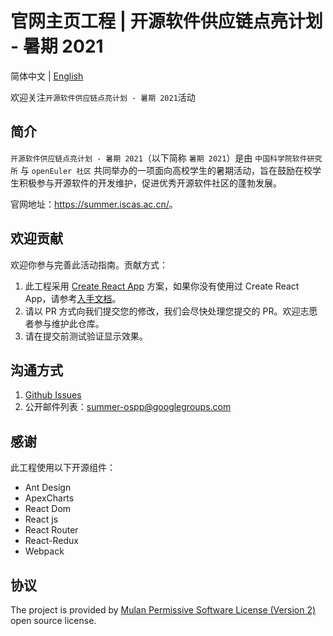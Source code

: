 # 官网主页工程 | 开源软件供应链点亮计划 - 暑期 2021

简体中文 | [English](README.en.md)

欢迎关注`开源软件供应链点亮计划 - 暑期 2021`活动

## 简介

`开源软件供应链点亮计划 - 暑期 2021`（以下简称 `暑期 2021`）是由 `中国科学院软件研究所` 与 `openEuler 社区` 共同举办的一项面向高校学生的暑期活动，旨在鼓励在校学生积极参与开源软件的开发维护，促进优秀开源软件社区的蓬勃发展。

官网地址：<https://summer.iscas.ac.cn/>。

## 欢迎贡献

欢迎你参与完善此活动指南。贡献方式：

1. 此工程采用 [Create React App](https://github.com/facebook/create-react-app) 方案，如果你没有使用过 Create React App，请参考[入手文档](https://facebook.github.io/create-react-app/)。
2. 请以 PR 方式向我们提交您的修改，我们会尽快处理您提交的 PR。欢迎志愿者参与维护此仓库。
3. 请在提交前测试验证显示效果。

## 沟通方式

1. [Github Issues](https://github.com/summer-ospp/homepage/issues)
2. 公开邮件列表：[summer-ospp@googlegroups.com](mailto:summer-ospp@googlegroups.com)

## 感谢

此工程使用以下开源组件：

- Ant Design
- ApexCharts
- React Dom
- React js
- React Router
- React-Redux
- Webpack

## 协议

The project is provided by [Mulan Permissive Software License (Version 2)](http://license.coscl.org.cn/MulanPSL2) open source license.
